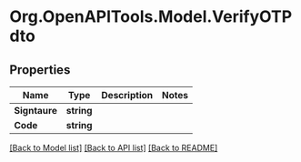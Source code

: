 # Org.OpenAPITools.Model.VerifyOTPdto

## Properties

Name | Type | Description | Notes
------------ | ------------- | ------------- | -------------
**Signtaure** | **string** |  | 
**Code** | **string** |  | 

[[Back to Model list]](../../README.md#documentation-for-models) [[Back to API list]](../../README.md#documentation-for-api-endpoints) [[Back to README]](../../README.md)

